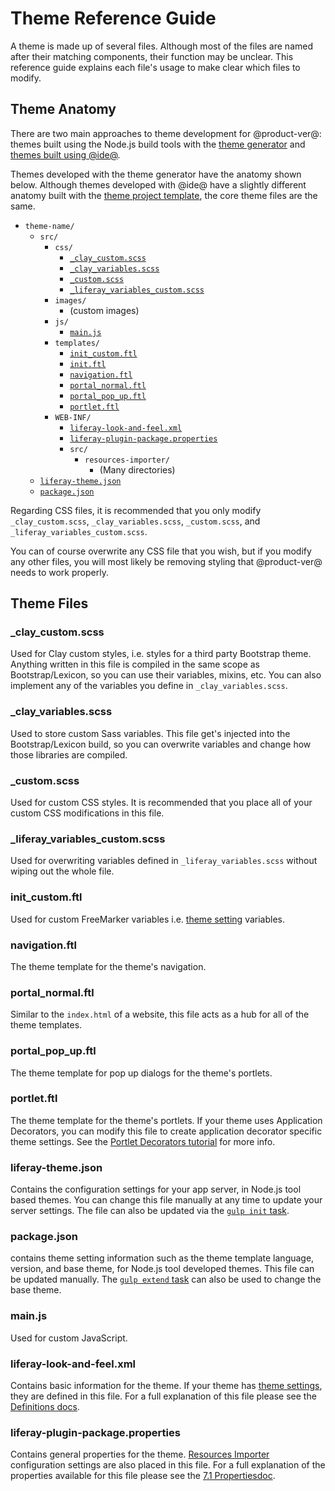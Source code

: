 # Theme Reference Guide [](id=theme-reference-guide)

A theme is made up of several files. Although most of the files are named after 
their matching components, their function may be unclear. This reference guide 
explains each file's usage to make clear which files to modify.

## Theme Anatomy [](id=theme-anatomy)

There are two main approaches to theme development for @product-ver@: themes 
built using the Node.js build tools with the [theme generator](/develop/tutorials/-/knowledge_base/7-1/creating-themes) 
and [themes built using @ide@](/develop/tutorials/-/knowledge_base/7-1/creating-themes-with-liferay-ide). 

Themes developed with the theme generator have the anatomy shown below. Although 
themes developed with @ide@ have a slightly different anatomy built with the
[theme project template](/develop/reference/-/knowledge_base/7-1/theme-template), 
the core theme files are the same. 

- `theme-name/`
    - `src/`
        - `css/`
            - [`_clay_custom.scss`](/develop/reference/-/knowledge_base/7-1/theme-reference-guide#claycustom-scss)
            - [`_clay_variables.scss`](/develop/reference/-/knowledge_base/7-1/theme-reference-guide#clayvariables-scss)
            - [`_custom.scss`](/develop/reference/-/knowledge_base/7-1/theme-reference-guide#custom-scss)
            - [`_liferay_variables_custom.scss`](/develop/reference/-/knowledge_base/7-1/theme-reference-guide#liferayvariablescustom-scss)
        - `images/`
            -   (custom images)
        - `js/`
            - [`main.js`](/develop/reference/-/knowledge_base/7-1/theme-reference-guide#main-js)
        - `templates/`
            - [`init_custom.ftl`](/develop/reference/-/knowledge_base/7-1/theme-reference-guide#initcustom-ftl)
            - [`init.ftl`](/develop/reference/-/knowledge_base/7-1/theme-reference-guide#init-ftl)
            - [`navigation.ftl`](/develop/reference/-/knowledge_base/7-1/theme-reference-guide#navigation-ftl)
            - [`portal_normal.ftl`](/develop/reference/-/knowledge_base/7-1/theme-reference-guide#portalnormal-ftl)
            - [`portal_pop_up.ftl`](/develop/reference/-/knowledge_base/7-1/theme-reference-guide#portalpopup-ftl)
            - [`portlet.ftl`](/develop/reference/-/knowledge_base/7-1/theme-reference-guide#portlet-ftl)
        - `WEB-INF/`
            - [`liferay-look-and-feel.xml`](/develop/reference/-/knowledge_base/7-1/theme-reference-guide#liferay-look-and-feel-xml)
            - [`liferay-plugin-package.properties`](/develop/reference/-/knowledge_base/7-1/theme-reference-guide#liferay-plugin-package-properties)
            - `src/`
                - `resources-importer/`
                    - (Many directories)
    - [`liferay-theme.json`](/develop/reference/-/knowledge_base/7-1/theme-reference-guide#liferay-theme-json)
    - [`package.json`](/develop/reference/-/knowledge_base/7-1/theme-reference-guide#package-json)
                    
Regarding CSS files, it is recommended that you only modify 
`_clay_custom.scss`, `_clay_variables.scss`, `_custom.scss`, and 
`_liferay_variables_custom.scss`.

You can of course overwrite any CSS file that you wish, but if you modify any 
other files, you will most likely be removing styling that @product-ver@ needs 
to work properly.

## Theme Files [](id=theme-files)

### _clay_custom.scss [](id=claycustom-scss)

Used for Clay custom styles, i.e. styles for a third party Bootstrap theme. 
Anything written in this file is compiled in the same scope as Bootstrap/Lexicon, 
so you can use their variables, mixins, etc. You can also implement any of the 
variables you define in `_clay_variables.scss`.

### _clay_variables.scss [](id=auivariables-scss)

Used to store custom Sass variables. This file get's injected into the 
Bootstrap/Lexicon build, so you can overwrite variables and change how those 
libraries are compiled.

### _custom.scss [](id=custom-scss)

Used for custom CSS styles. It is recommended that you place all of your custom 
CSS modifications in this file.

### _liferay_variables_custom.scss [](id=liferayvariablescustom-scss)

Used for overwriting variables defined in `_liferay_variables.scss` without 
wiping out the whole file.

### init_custom.ftl [](id=initcustom-ftl)

Used for custom FreeMarker variables i.e. 
[theme setting](/develop/tutorials/-/knowledge_base/7-1/making-configurable-theme-settings) 
variables.

### navigation.ftl [](id=navigation-ftl)

The theme template for the theme's navigation.

### portal_normal.ftl [](id=portalnormal-ftl)

Similar to the `index.html` of a website, this file acts as a hub for all of the 
theme templates.

### portal_pop_up.ftl [](id=portalpopup-ftl)

The theme template for pop up dialogs for the theme's portlets.

### portlet.ftl [](id=portlet-ftl)

The theme template for the theme's portlets. If your theme uses Application 
Decorators, you can modify this file to create application decorator specific 
theme settings. See the 
[Portlet Decorators tutorial](/develop/tutorials/-/knowledge_base/7-1/creating-configurable-styles-for-portlet-wrappers) 
for more info.

### liferay-theme.json [](id=liferay-theme-json)

Contains the configuration settings for your app server, in Node.js tool based 
themes. You can change this file manually at any time to update your server 
settings. The file can also be updated via the 
[`gulp init` task](/develop/tutorials/-/knowledge_base/7-1/configuring-your-themes-app-server). 

### package.json [](id=package-json)

contains theme setting information such as the theme template language, version, 
and base theme, for Node.js tool developed themes. This file can be updated 
manually. The 
[`gulp extend` task](/develop/tutorials/-/knowledge_base/7-1/changing-your-base-theme) 
can also be used to change the base theme. 

### main.js [](id=main-js)

Used for custom JavaScript.

### liferay-look-and-feel.xml [](id=liferay-look-and-feel-xml)

Contains basic information for the theme. If your theme has 
[theme settings](/develop/tutorials/-/knowledge_base/7-1/making-configurable-theme-settings), 
they are defined in this file. For a full explanation of this file please see the 
[Definitions docs](@platform-ref@/7.1-latest/definitions/liferay-look-and-feel_7_1_0.dtd.html). 

### liferay-plugin-package.properties [](id=liferay-plugin-package-properties)

Contains general properties for the theme. 
[Resources Importer](/develop/tutorials/-/knowledge_base/7-1/importing-resources-with-a-theme) 
configuration settings are also placed in this file. For a full explanation of 
the properties available for this file please see the 
[7.1 Propertiesdoc](@platform-ref@/7.1-latest/propertiesdoc/liferay-plugin-package_7_1_0.properties.html). 